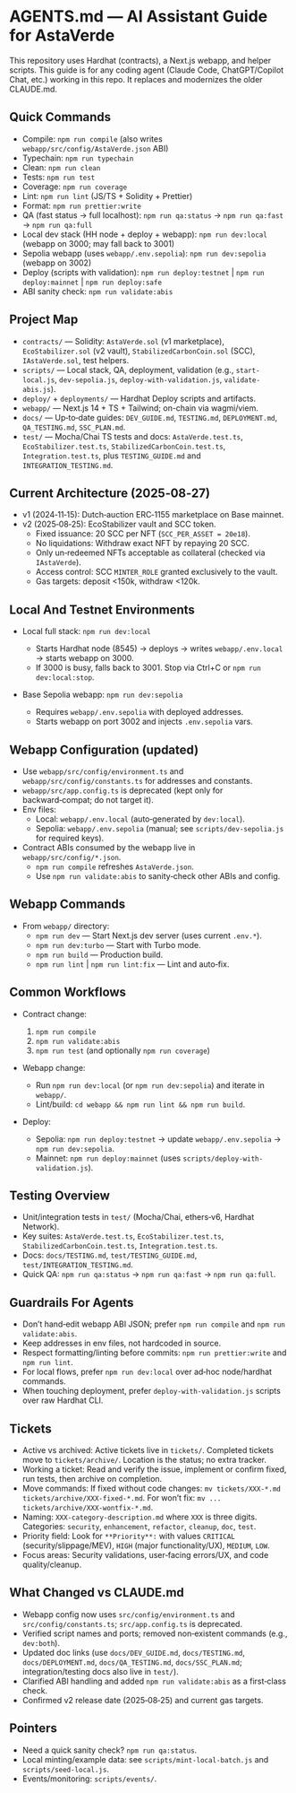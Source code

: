 # AGENTS.md — AI Assistant Guide for AstaVerde

This repository uses Hardhat (contracts), a Next.js webapp, and helper scripts. This guide is for any coding agent (Claude Code, ChatGPT/Copilot Chat, etc.) working in this repo. It replaces and modernizes the older CLAUDE.md.

## Quick Commands

- Compile: `npm run compile` (also writes `webapp/src/config/AstaVerde.json` ABI)
- Typechain: `npm run typechain`
- Clean: `npm run clean`
- Tests: `npm run test`
- Coverage: `npm run coverage`
- Lint: `npm run lint` (JS/TS + Solidity + Prettier)
- Format: `npm run prettier:write`
- QA (fast status → full localhost): `npm run qa:status` → `npm run qa:fast` → `npm run qa:full`
- Local dev stack (HH node + deploy + webapp): `npm run dev:local` (webapp on 3000; may fall back to 3001)
- Sepolia webapp (uses `webapp/.env.sepolia`): `npm run dev:sepolia` (webapp on 3002)
- Deploy (scripts with validation): `npm run deploy:testnet` | `npm run deploy:mainnet` | `npm run deploy:safe`
- ABI sanity check: `npm run validate:abis`

## Project Map

- `contracts/` — Solidity: `AstaVerde.sol` (v1 marketplace), `EcoStabilizer.sol` (v2 vault), `StabilizedCarbonCoin.sol` (SCC), `IAstaVerde.sol`, test helpers.
- `scripts/` — Local stack, QA, deployment, validation (e.g., `start-local.js`, `dev-sepolia.js`, `deploy-with-validation.js`, `validate-abis.js`).
- `deploy/` + `deployments/` — Hardhat Deploy scripts and artifacts.
- `webapp/` — Next.js 14 + TS + Tailwind; on-chain via wagmi/viem.
- `docs/` — Up‑to‑date guides: `DEV_GUIDE.md`, `TESTING.md`, `DEPLOYMENT.md`, `QA_TESTING.md`, `SSC_PLAN.md`.
- `test/` — Mocha/Chai TS tests and docs: `AstaVerde.test.ts`, `EcoStabilizer.test.ts`, `StabilizedCarbonCoin.test.ts`, `Integration.test.ts`, plus `TESTING_GUIDE.md` and `INTEGRATION_TESTING.md`.

## Current Architecture (2025‑08‑27)

- v1 (2024‑11‑15): Dutch‑auction ERC‑1155 marketplace on Base mainnet.
- v2 (2025‑08‑25): EcoStabilizer vault and SCC token.
    - Fixed issuance: 20 SCC per NFT (`SCC_PER_ASSET = 20e18`).
    - No liquidations: Withdraw exact NFT by repaying 20 SCC.
    - Only un‑redeemed NFTs acceptable as collateral (checked via `IAstaVerde`).
    - Access control: SCC `MINTER_ROLE` granted exclusively to the vault.
    - Gas targets: deposit <150k, withdraw <120k.

## Local And Testnet Environments

- Local full stack: `npm run dev:local`
    - Starts Hardhat node (8545) → deploys → writes `webapp/.env.local` → starts webapp on 3000.
    - If 3000 is busy, falls back to 3001. Stop via Ctrl+C or `npm run dev:local:stop`.

- Base Sepolia webapp: `npm run dev:sepolia`
    - Requires `webapp/.env.sepolia` with deployed addresses.
    - Starts webapp on port 3002 and injects `.env.sepolia` vars.

## Webapp Configuration (updated)

- Use `webapp/src/config/environment.ts` and `webapp/src/config/constants.ts` for addresses and constants.
- `webapp/src/app.config.ts` is deprecated (kept only for backward‑compat; do not target it).
- Env files:
    - Local: `webapp/.env.local` (auto‑generated by `dev:local`).
    - Sepolia: `webapp/.env.sepolia` (manual; see `scripts/dev-sepolia.js` for required keys).
- Contract ABIs consumed by the webapp live in `webapp/src/config/*.json`.
    - `npm run compile` refreshes `AstaVerde.json`.
    - Use `npm run validate:abis` to sanity‑check other ABIs and config.

## Webapp Commands

- From `webapp/` directory:
    - `npm run dev` — Start Next.js dev server (uses current `.env.*`).
    - `npm run dev:turbo` — Start with Turbo mode.
    - `npm run build` — Production build.
    - `npm run lint` | `npm run lint:fix` — Lint and auto‑fix.

## Common Workflows

- Contract change:
    1. `npm run compile`
    2. `npm run validate:abis`
    3. `npm run test` (and optionally `npm run coverage`)

- Webapp change:
    - Run `npm run dev:local` (or `npm run dev:sepolia`) and iterate in `webapp/`.
    - Lint/build: `cd webapp && npm run lint && npm run build`.

- Deploy:
    - Sepolia: `npm run deploy:testnet` → update `webapp/.env.sepolia` → `npm run dev:sepolia`.
    - Mainnet: `npm run deploy:mainnet` (uses `scripts/deploy-with-validation.js`).

## Testing Overview

- Unit/integration tests in `test/` (Mocha/Chai, ethers‑v6, Hardhat Network).
- Key suites: `AstaVerde.test.ts`, `EcoStabilizer.test.ts`, `StabilizedCarbonCoin.test.ts`, `Integration.test.ts`.
- Docs: `docs/TESTING.md`, `test/TESTING_GUIDE.md`, `test/INTEGRATION_TESTING.md`.
- Quick QA: `npm run qa:status` → `npm run qa:fast` → `npm run qa:full`.

## Guardrails For Agents

- Don’t hand‑edit webapp ABI JSON; prefer `npm run compile` and `npm run validate:abis`.
- Keep addresses in env files, not hardcoded in source.
- Respect formatting/linting before commits: `npm run prettier:write` and `npm run lint`.
- For local flows, prefer `npm run dev:local` over ad‑hoc node/hardhat commands.
- When touching deployment, prefer `deploy-with-validation.js` scripts over raw Hardhat CLI.

## Tickets

- Active vs archived: Active tickets live in `tickets/`. Completed tickets move to `tickets/archive/`. Location is the status; no extra tracker.
- Working a ticket: Read and verify the issue, implement or confirm fixed, run tests, then archive on completion.
- Move commands: If fixed without code changes: `mv tickets/XXX-*.md tickets/archive/XXX-fixed-*.md`. For won’t fix: `mv ... tickets/archive/XXX-wontfix-*.md`.
- Naming: `XXX-category-description.md` where `XXX` is three digits. Categories: `security`, `enhancement`, `refactor`, `cleanup`, `doc`, `test`.
- Priority field: Look for `**Priority**:` with values `CRITICAL` (security/slippage/MEV), `HIGH` (major functionality/UX), `MEDIUM`, `LOW`.
- Focus areas: Security validations, user‑facing errors/UX, and code quality/cleanup.

## What Changed vs CLAUDE.md

- Webapp config now uses `src/config/environment.ts` and `src/config/constants.ts`; `src/app.config.ts` is deprecated.
- Verified script names and ports; removed non‑existent commands (e.g., `dev:both`).
- Updated doc links (use `docs/DEV_GUIDE.md`, `docs/TESTING.md`, `docs/DEPLOYMENT.md`, `docs/QA_TESTING.md`, `docs/SSC_PLAN.md`; integration/testing docs also live in `test/`).
- Clarified ABI handling and added `npm run validate:abis` as a first‑class check.
- Confirmed v2 release date (2025‑08‑25) and current gas targets.

## Pointers

- Need a quick sanity check? `npm run qa:status`.
- Local minting/example data: see `scripts/mint-local-batch.js` and `scripts/seed-local.js`.
- Events/monitoring: `scripts/events/`.
